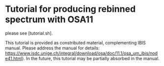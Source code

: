 # Tutorial for producing rebinned spectrum with OSA11

please see [tutorial.sh].

This tutorial is provided as constributed material, complementing IBIS manual.
Please address the manual for details: https://www.isdc.unige.ch/integral/download/osa/doc/11.1/osa_um_ibis/node41.html).
In the future, this tutorial may be partially absorbed in the manual.


